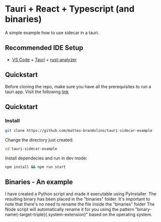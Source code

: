 # Tauri + React + Typescript (and binaries)

A simple example how to use sidecar in a tauri.

## Recommended IDE Setup

- [VS Code](https://code.visualstudio.com/) + [Tauri](https://marketplace.visualstudio.com/items?itemName=tauri-apps.tauri-vscode) + [rust-analyzer](https://marketplace.visualstudio.com/items?itemName=rust-lang.rust-analyzer)

## Quickstart

Before cloning the repo, make sure you have all the prerequisites to run a tauri app. Visit the following [link](https://tauri.app/v1/guides/getting-started/prerequisites)

## Quickstart

### Install

```bash
git clone https://github.com/matteo-brandolino/tauri-sidecar-example
```

Change the directory just created:

```bash
cd tauri-sidecar-example
```

Install dependecies and run in dev mode:

```bash
npm install && npm run start
```

## Binaries - An example

I have created a Python script and made it executable using PyInstaller. The resulting binary has been placed in the "binaries" folder. It's important to note that there's no need to rename the file inside the "binaries" folder The Node script will automatically rename it for you using the pattern "binary-name{-target-triple}{.system-extension}" based on the operating system.
